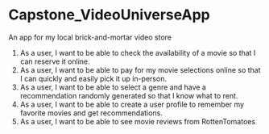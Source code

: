 # Capstone_VideoUniverseApp
An app for my local brick-and-mortar video store

1. As a user, I want to be able to check the availability of a movie so that I can reserve it online.
2. As a user, I want to be able to pay for my movie selections online so that I can quickly and easily pick it up in-person.
3. As a user, I want to be able to select a genre and have a recommendation randomly generated so that I know what to rent.
4. As a user, I want to be able to create a user profile to remember my favorite movies and get recommendations.
5. As a user, I want to be able to see movie reviews from RottenTomatoes 
